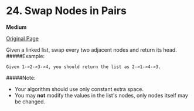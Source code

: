 # 24. Swap Nodes in Pairs

**Medium**

[Original Page](https://leetcode.com/problems/swap-nodes-in-pairs/)

Given a linked list, swap every two adjacent nodes and return its head.
#####Example:
```
Given 1->2->3->4, you should return the list as 2->1->4->3.
```
#####Note:
 
* Your algorithm should use only constant extra space.
* You may __not__ modify the values in the list's nodes, only nodes itself may be changed.